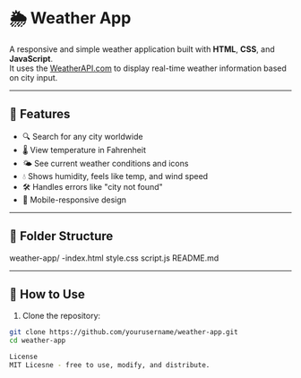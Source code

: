 # 🌦️ Weather App

A responsive and simple weather application built with **HTML**, **CSS**, and **JavaScript**.  
It uses the [WeatherAPI.com](https://www.weatherapi.com/) to display real-time weather information based on city input.

---

## 🚀 Features

- 🔍 Search for any city worldwide
- 🌡️ View temperature in Fahrenheit
- 🌤️ See current weather conditions and icons
- 💧 Shows humidity, feels like temp, and wind speed
- 🛠️ Handles errors like "city not found"
- 📱 Mobile-responsive design

---

## 📁 Folder Structure

weather-app/
-index.html
style.css
script.js
README.md

---

## 🔧 How to Use

1. Clone the repository:

```bash
git clone https://github.com/yourusername/weather-app.git
cd weather-app

License
MIT Licesne - free to use, modify, and distribute.
